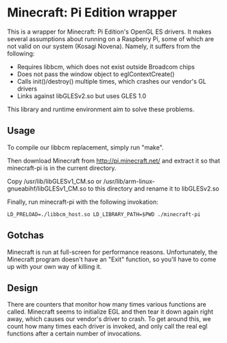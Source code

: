 Minecraft: Pi Edition wrapper
=============================

This is a wrapper for Minecraft: Pi Edition's OpenGL ES drivers.  It makes
several assumptions about running on a Raspberry Pi, some of which are not
valid on our system (Kosagi Novena).  Namely, it suffers from the following:

* Requires libbcm, which does not exist outside Broadcom chips
* Does not pass the window object to eglContextCreate()
* Calls init()/destroy() multiple times, which crashes our vendor's GL drivers
* Links against libGLESv2.so but uses GLES 1.0

This library and runtime environment aim to solve these problems.

Usage
-----

To compile our libbcm replacement, simply run "make".

Then download Minecraft from http://pi.minecraft.net/ and extract it so
that minecraft-pi is in the current directory.

Copy /usr/lib/libGLESv1_CM.so or /usr/lib/arm-linux-gnueabihf/libGLESv1_CM.so
to this directory and rename it to libGLESv2.so

Finally, run minecraft-pi with the following invokation:

    LD_PRELOAD=./libbcm_host.so LD_LIBRARY_PATH=$PWD ./minecraft-pi

Gotchas
-------

Minecraft is run at full-screen for performance reasons.  Unfortunately,
the Minecraft program doesn't have an "Exit" function, so you'll have to
come up with your own way of killing it.

Design
------

There are counters that monitor how many times various functions are
called.  Minecraft seems to initialize EGL and then tear it down again
right away, which causes our vendor's driver to crash.  To get around
this, we count how many times each driver is invoked, and only call
the real egl functions after a certain number of invocations.
